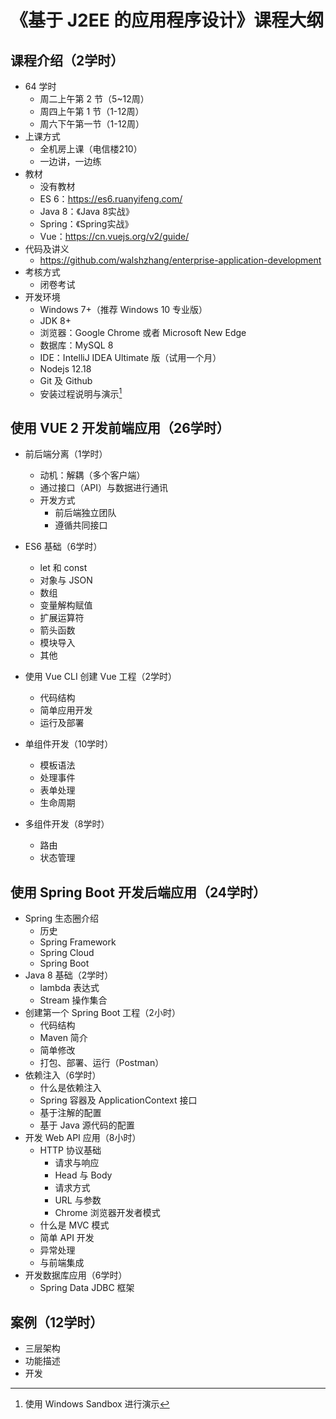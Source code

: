 # 《基于 J2EE 的应用程序设计》课程大纲

## 课程介绍（2学时）

* 64 学时
  * 周二上午第 2 节（5~12周）
  * 周四上午第 1 节（1-12周）
  * 周六下午第一节（1-12周）
* 上课方式
  * 全机房上课（电信楼210）
  * 一边讲，一边练
* 教材
  * 没有教材
  * ES 6：https://es6.ruanyifeng.com/
  * Java 8：《Java 8实战》
  * Spring：《Spring实战》
  * Vue：https://cn.vuejs.org/v2/guide/
* 代码及讲义
  * https://github.com/walshzhang/enterprise-application-development
* 考核方式
  * 闭卷考试
* 开发环境
  * Windows 7+（推荐 Windows 10 专业版）
  * JDK 8+
  * 浏览器：Google Chrome 或者 Microsoft New Edge
  * 数据库：MySQL 8
  * IDE：IntelliJ IDEA Ultimate 版（试用一个月）
  * Nodejs 12.18
  * Git 及 Github
  * 安装过程说明与演示[^1]

## 使用 VUE 2 开发前端应用（26学时）

* 前后端分离（1学时）
  * 动机：解耦（多个客户端）
  * 通过接口（API）与数据进行通讯
  * 开发方式
    * 前后端独立团队
    * 遵循共同接口
* ES6 基础（6学时）
  * let 和 const
  * 对象与 JSON
  * 数组
  * 变量解构赋值
  * 扩展运算符
  * 箭头函数
  * 模块导入
  * 其他

* 使用 Vue CLI 创建 Vue 工程（2学时）
  * 代码结构
  * 简单应用开发
  * 运行及部署

* 单组件开发（10学时）
  * 模板语法
  * 处理事件
  * 表单处理
  * 生命周期
* 多组件开发（8学时）
  * 路由
  * 状态管理

## 使用 Spring Boot 开发后端应用（24学时）

* Spring 生态圈介绍
  * 历史
  * Spring Framework
  * Spring Cloud
  * Spring Boot
* Java 8 基础（2学时）
  * lambda 表达式
  * Stream 操作集合
* 创建第一个 Spring Boot 工程（2小时）
  * 代码结构
  * Maven 简介
  * 简单修改
  * 打包、部署、运行（Postman）
* 依赖注入（6学时）
  * 什么是依赖注入
  * Spring 容器及 ApplicationContext 接口
  * 基于注解的配置
  * 基于 Java 源代码的配置
* 开发 Web API 应用（8小时）
  * HTTP 协议基础
    * 请求与响应
    * Head 与 Body
    * 请求方式
    * URL 与参数
    * Chrome 浏览器开发者模式
  * 什么是 MVC 模式
  * 简单 API 开发
  * 异常处理
  * 与前端集成
* 开发数据库应用（6学时）
  * Spring Data JDBC 框架

## 案例（12学时）

* 三层架构
* 功能描述
* 开发

[^1]: 使用 Windows Sandbox 进行演示
